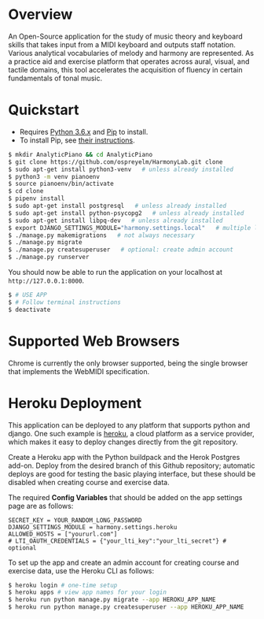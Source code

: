 # Overview

An Open-Source application for the study of music theory and keyboard skills that takes input from a MIDI keyboard and outputs staff notation. Various analytical vocabularies of melody and harmony are represented. As a practice aid and exercise platform that operates across aural, visual, and tactile domains, this tool accelerates the acquisition of fluency in certain fundamentals of tonal music.

# Quickstart

- Requires [Python 3.6.x](http://python.org/downloads/) and [Pip](http://www.pip-installer.org/) to install. 
- To install Pip, see [their instructions](http://www.pip-installer.org/en/latest/installing.html).

```sh
$ mkdir AnalyticPiano && cd AnalyticPiano
$ git clone https://github.com/ospreyelm/HarmonyLab.git clone
$ sudo apt-get install python3-venv   # unless already installed
$ python3 -m venv pianoenv
$ source pianoenv/bin/activate
$ cd clone
$ pipenv install
$ sudo apt-get install postgresql   # unless already installed
$ sudo apt-get install python-psycopg2   # unless already installed
$ sudo apt-get install libpq-dev   # unless already installed
$ export DJANGO_SETTINGS_MODULE="harmony.settings.local"   # multiple local clones will use the same database
$ ./manage.py makemigrations   # not always necessary
$ ./manage.py migrate
$ ./manage.py createsuperuser   # optional: create admin account
$ ./manage.py runserver
```
You should now be able to run the application on your localhost at ```http://127.0.0.1:8000```.

```sh
$ # USE APP
$ # Follow terminal instructions
$ deactivate
```

# Supported Web Browsers

Chrome is currently the only browser supported, being the single browser that implements the WebMIDI specification.

# Heroku Deployment

This application can be deployed to any platform that supports python and django. One such example is 
[heroku](https://heroku.com/), a cloud platform as a service provider, which makes it easy to deploy changes
directly from the git repository. 

Create a Heroku app with the Python buildpack and the Herok Postgres add-on. Deploy from the desired branch of this Github repository; automatic deploys are good for testing the basic playing interface, but these should be disabled when creating course and exercise data.

The required  **Config Variables** that should be added on the app settings page are as follows:

```
SECRET_KEY = YOUR_RANDOM_LONG_PASSWORD
DJANGO_SETTINGS_MODULE = harmony.settings.heroku
ALLOWED_HOSTS = ["yoururl.com"]
# LTI_OAUTH_CREDENTIALS = {"your_lti_key":"your_lti_secret"} # optional
```

To set up the app and create an admin account for creating course and exercise data, use the Heroku CLI as follows:

```bash
$ heroku login # one-time setup
$ heroku apps # view app names for your login
$ heroku run python manage.py migrate --app HEROKU_APP_NAME
$ heroku run python manage.py createsuperuser --app HEROKU_APP_NAME
```
